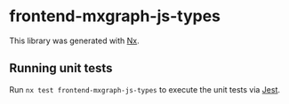 # frontend-mxgraph-js-types

This library was generated with [Nx](https://nx.dev).

## Running unit tests

Run `nx test frontend-mxgraph-js-types` to execute the unit tests via [Jest](https://jestjs.io).
